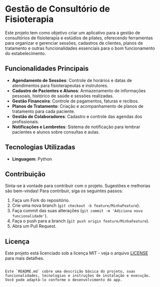 # Gestão de Consultório de Fisioterapia

Este projeto tem como objetivo criar um aplicativo para a gestão de consultórios de fisioterapia e estúdios de pilates, oferecendo ferramentas para organizar e gerenciar sessões, cadastros de clientes, planos de tratamento e outras funcionalidades essenciais para o bom funcionamento do estabelecimento.

## Funcionalidades Principais

- **Agendamento de Sessões**: Controle de horários e datas de atendimentos para fisioterapeutas e instrutores.
- **Cadastro de Pacientes e Alunos**: Armazenamento de informações pessoais, histórico de saúde e sessões realizadas.
- **Gestão Financeira**: Controle de pagamentos, faturas e recibos.
- **Planos de Tratamento**: Criação e acompanhamento de planos de tratamento para cada paciente.
- **Gestão de Colaboradores**: Cadastro e controle das agendas dos profissionais.
- **Notificações e Lembretes**: Sistema de notificação para lembrar pacientes e alunos sobre consultas e aulas.
  
## Tecnologias Utilizadas

- **Linguagem**: Python

## Contribuição

Sinta-se à vontade para contribuir com o projeto. Sugestões e melhorias são bem-vindas! Para contribuir, siga os seguintes passos:

1. Faça um Fork do repositório.
2. Crie uma nova branch (`git checkout -b feature/MinhaFeature`).
3. Faça commit das suas alterações (`git commit -m 'Adiciona nova funcionalidade'`).
4. Faça o push para a branch (`git push origin feature/MinhaFeature`).
5. Abra um Pull Request.

## Licença

Este projeto está licenciado sob a licença MIT - veja o arquivo [LICENSE](LICENSE) para mais detalhes.
```

Este `README.md` cobre uma descrição básica do projeto, suas funcionalidades, tecnologias e instruções de instalação e execução. Você pode adaptá-lo conforme o desenvolvimento do app.
